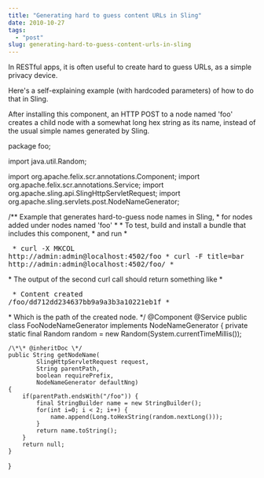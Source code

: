 ```yaml
---
title: "Generating hard to guess content URLs in Sling"
date: 2010-10-27
tags: 
  - "post"
slug: generating-hard-to-guess-content-urls-in-sling
---
```


In RESTful apps, it is often useful to create hard to guess URLs, as a simple privacy device.

Here's a self-explaining example (with hardcoded parameters) of how to do that in Sling.

After installing this component, an HTTP POST to a node named 'foo' creates a child node with a somewhat long hex string as its name, instead of the usual simple names generated by Sling.

package foo;

import java.util.Random;

import org.apache.felix.scr.annotations.Component;
import org.apache.felix.scr.annotations.Service;
import org.apache.sling.api.SlingHttpServletRequest;
import org.apache.sling.servlets.post.NodeNameGenerator;

/\*\* Example that generates hard-to-guess node names in Sling,
 \* for nodes added under nodes named 'foo' 
 \* 
 \* To test, build and install a bundle that includes this component,
 \* and run
 \* <pre>
 \*   curl -X MKCOL http://admin:admin@localhost:4502/foo
 \*   curl -F title=bar http://admin:admin@localhost:4502/foo/
 \* </pre>
 \* The output of the second curl call should return something like
 \* <pre>
 \*   Content created /foo/dd712dd234637bb9a9a3b3a10221eb1f
 \* </pre>
 \* Which is the path of the created node. 
 \*/
@Component
@Service
public class FooNodeNameGenerator implements NodeNameGenerator {
    private static final Random random = new Random(System.currentTimeMillis());
    
    /\*\* @inheritDoc \*/
    public String getNodeName(
            SlingHttpServletRequest request, 
            String parentPath, 
            boolean requirePrefix, 
            NodeNameGenerator defaultNng) 
    {
        if(parentPath.endsWith("/foo")) {
            final StringBuilder name = new StringBuilder();
            for(int i=0; i < 2; i++) {
                name.append(Long.toHexString(random.nextLong()));
            }
            return name.toString();
        }
        return null;
    }
}
